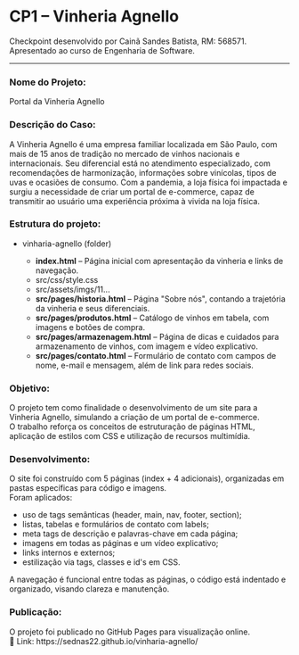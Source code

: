 # CP1 – Vinheria Agnello <br>
Checkpoint desenvolvido por Cainã Sandes Batista, RM: 568571. <br>
Apresentado ao curso de Engenharia de Software. <hr>

<h3>Nome do Projeto:</h3> 
<p>Portal da Vinheria Agnello</p>

<h3>Descrição do Caso:</h3> 
<p>
A Vinheria Agnello é uma empresa familiar localizada em São Paulo, com mais de 15 anos de tradição no mercado de vinhos nacionais e internacionais. 
Seu diferencial está no atendimento especializado, com recomendações de harmonização, informações sobre vinícolas, tipos de uvas e ocasiões de consumo. 
Com a pandemia, a loja física foi impactada e surgiu a necessidade de criar um portal de e-commerce, capaz de transmitir ao usuário uma experiência próxima à vivida na loja física.
</p>

<h3>Estrutura do projeto:</h3> <p>
<ul>
  <li>vinharia-agnello (folder)</li>
  <ul>
    <b><li>index.html</b> – Página inicial com apresentação da vinheria e links de navegação.</li>
    <li>src/css/style.css</li>
    <li>src/assets/imgs/11...</li>
    <li><b>src/pages/historia.html</b> – Página "Sobre nós", contando a trajetória da vinheria e seus diferenciais.</li>
    <li><b>src/pages/produtos.html</b> – Catálogo de vinhos em tabela, com imagens e botões de compra.</li>
    <li><b>src/pages/armazenagem.html</b> – Página de dicas e cuidados para armazenamento de vinhos, com imagem e vídeo explicativo.</li>
    <li><b>src/pages/contato.html</b> – Formulário de contato com campos de nome, e-mail e mensagem, além de link para redes sociais.</li>
</ul>
  </ul>
</ul>

<h3>Objetivo:</h3> <p>
O projeto tem como finalidade o desenvolvimento de um site para a Vinheria Agnello, simulando a criação de um portal de e-commerce. <br>
O trabalho reforça os conceitos de estruturação de páginas HTML, aplicação de estilos com CSS e utilização de recursos multimídia. <p>

<h3>Desenvolvimento:</h3> <p>
O site foi construído com 5 páginas (index + 4 adicionais), organizadas em pastas específicas para código e imagens. <br>
Foram aplicados:
<ul>
  <li>uso de tags semânticas (header, main, nav, footer, section);</li>
  <li>listas, tabelas e formulários de contato com labels;</li>
  <li>meta tags de descrição e palavras-chave em cada página;</li>
  <li>imagens em todas as páginas e um vídeo explicativo;</li>
  <li>links internos e externos;</li>
  <li>estilização via tags, classes e id's em CSS.</li>
</ul>
<p>
A navegação é funcional entre todas as páginas, o código está indentado e organizado, visando clareza e manutenção.
</p>

<h3>Publicação:</h3> <p>
O projeto foi publicado no GitHub Pages para visualização online. <br>
🔗 Link: https://sednas22.github.io/vinharia-agnello/
</p>




